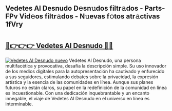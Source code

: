 ## Vedetes Al Desnudo D𝚎sn𝚞dos filtr𝚊dos - Parts-FPv Vid𝚎os filtr𝚊dos - N𝚞evas f𝚘tos atr𝚊ctivas 1fVry

# <h2><a href="http://mb19o05.tromn.icu/?c=Vedetes+Al+Desnudo">🔗👉👉👉 Vedetes Al Desnudo 🔗🔗</a></h2>

[![Vedetes Al Desnudo nuevo](https://i.imgur.com/pEAQMta.gif)](http://mb19o05.tromn.icu/?c=Vedetes+Al+Desnudo)
Vedetes Al Desnudo, una persona multifacética y provocativa, desafía la descripción simple. Su uso innovador de los medios digitales para la autopresentación ha cautivado y enfurecido a sus seguidores, estimulando debates sobre la privacidad, la expresión artística y la esencia de las comunidades en línea. Aunque sus planes futuros no están claros, su papel en la redefinición de la comunidad en línea es incuestionable. Con una dedicación inquebrantable y un encanto innegable, el viaje de Vedetes Al Desnudo en el universo en línea es interminable.
